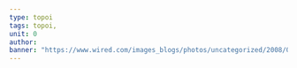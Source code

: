 ```yaml
---
type: topoi
tags: topoi,
unit: 0
author:
banner: "https://www.wired.com/images_blogs/photos/uncategorized/2008/03/18/augcog_boeing.jpg"
---
```


